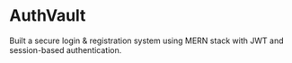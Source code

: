 # AuthVault
Built a secure login & registration system using MERN stack with JWT and session-based authentication.
